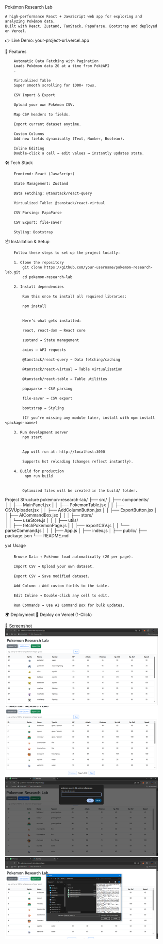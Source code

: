 Pokémon Research Lab

    A high-performance React + JavaScript web app for exploring and analyzing Pokémon data.
    Built with React, Zustand, TanStack, PapaParse, Bootstrap and deployed on Vercel.

👉 Live Demo: your-project-url.vercel.app



🚀 Features

        Automatic Data Fetching with Pagination
        Loads Pokémon data 20 at a time from PokéAPI
        .

        Virtualized Table
        Super smooth scrolling for 1000+ rows.

        CSV Import & Export

        Upload your own Pokémon CSV.

        Map CSV headers to fields.

        Export current dataset anytime.

        Custom Columns
        Add new fields dynamically (Text, Number, Boolean).

        Inline Editing
        Double-click a cell → edit values → instantly updates state.



🛠️ Tech Stack

        Frontend: React (JavaScript)

        State Management: Zustand

        Data Fetching: @tanstack/react-query

        Virtualized Table: @tanstack/react-virtual

        CSV Parsing: PapaParse

        CSV Export: file-saver

        Styling: Bootstrap

📦 Installation & Setup

        Follow these steps to set up the project locally:

        1. Clone the repository
            git clone https://github.com/your-username/pokemon-research-lab.git
            cd pokemon-research-lab

        2. Install dependencies

            Run this once to install all required libraries:

            npm install


            Here’s what gets installed:

            react, react-dom → React core

            zustand → State management

            axios → API requests

            @tanstack/react-query → Data fetching/caching

            @tanstack/react-virtual → Table virtualization

            @tanstack/react-table → Table utilities

            papaparse → CSV parsing

            file-saver → CSV export

            bootstrap → Styling

            (If you’re missing any module later, install with npm install <package-name>)

        3. Run development server
            npm start


            App will run at: http://localhost:3000

            Supports hot reloading (changes reflect instantly).

        4. Build for production
             npm run build


            Optimized files will be created in the build/ folder.



Project Structure
        pokemon-research-lab/
        ├── src/
        │   ├── components/       
        │   │   ├── MainPanel.jsx
        │   │   ├── PokemonTable.jsx
        │   │   ├── CSVUploader.jsx
        │   │   ├── AddColumnButton.jsx
        │   │   ├── ExportButton.jsx
        │   │   ├── AICommandBox.jsx
        │   │
        │   ├── store/            
        │   │   └── useStore.js
        │   │
        │   ├── utils/            
        │   │   ├── fetchPokemonPage.js
        │   │   ├── exportCSV.js
        │   │   └── parseCommand.js
        │   │
        │   ├── App.js
        │   ├── index.js
        │
        ├── public/
        ├── package.json
        └── README.md


y📊 Usage

        Browse Data → Pokémon load automatically (20 per page).

        Import CSV → Upload your own dataset.

        Export CSV → Save modified dataset.

        Add Column → Add custom fields to the table.

        Edit Inline → Double-click any cell to edit.

        Run Commands → Use AI Command Box for bulk updates.



🌍 Deployment
        🔹 Deploy on Vercel (1-Click)



📸 Screenshot
        ![alt text](image.png)
        ![alt text](image-1.png)
        ![alt text](image-2.png)
        ![alt text](image-3.png)